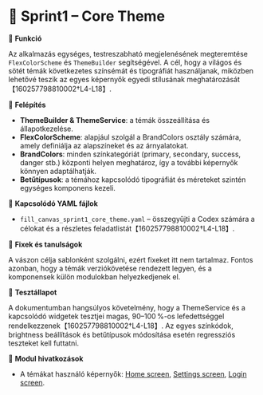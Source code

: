 # 🎨 Sprint1 – Core Theme

🎯 **Funkció**

Az alkalmazás egységes, testreszabható megjelenésének megteremtése `FlexColorScheme` és `ThemeBuilder` segítségével. A cél, hogy a világos és sötét témák következetes színsémát és tipográfiát használjanak, miközben lehetővé teszik az egyes képernyők egyedi stílusának meghatározását【160257798810002†L4-L18】.

🧠 **Felépítés**

- **ThemeBuilder & ThemeService**: a témák összeállítása és állapotkezelése.
- **FlexColorScheme**: alapjául szolgál a BrandColors osztály számára, amely definiálja az alapszíneket és az árnyalatokat.
- **BrandColors**: minden színkategóriát (primary, secondary, success, danger stb.) központi helyen meghatároz, így a további képernyők könnyen adaptálhatják.
- **Betűtípusok**: a témához kapcsolódó tipográfiát és méreteket szintén egységes komponens kezeli.

📄 **Kapcsolódó YAML fájlok**

- `fill_canvas_sprint1_core_theme.yaml` – összegyűjti a Codex számára a célokat és a részletes feladatlistát【160257798810002†L4-L18】.

🐞 **Fixek és tanulságok**

A vászon célja sablonként szolgálni, ezért fixeket itt nem tartalmaz. Fontos azonban, hogy a témák verziókövetése rendezett legyen, és a komponensek külön modulokban helyezkedjenek el.

🧪 **Tesztállapot**

A dokumentumban hangsúlyos követelmény, hogy a ThemeService és a kapcsolódó widgetek tesztjei magas, 90–100 %-os lefedettséggel rendelkezzenek【160257798810002†L4-L18】. Az egyes színkódok, brightness beállítások és betűtípusok módosítása esetén regressziós teszteket kell futtatni.

📎 **Modul hivatkozások**

- A témákat használó képernyők: [Home screen](../screens/home_screen.md), [Settings screen](../screens/settings_screen.md), [Login screen](../screens/login_screen.md).
